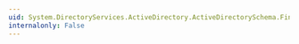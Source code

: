 ```yaml
---
uid: System.DirectoryServices.ActiveDirectory.ActiveDirectorySchema.FindAllDefunctProperties
internalonly: False
---
```

